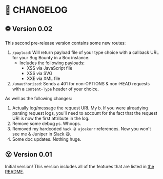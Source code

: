 # :rocket: CHANGELOG

## :soccer: Version 0.02

This second pre-release version contains some new routes:

1. `/payload`: Will return payload file of your type choice with a callback URL for your Bug Bounty in a Box instance.
    * Includes the following payloads:
        * XSS via JavaScript file
        * XSS via SVG
        * XXE via XML file
1. `/unauthorized`: Sends a 401 for non-OPTIONS & non-HEAD requests with a `Content-Type` header of your choice.

As well as the following changes:

1. Actually log/message the request URI. My b. If you were alreadying parsing request logs, you'll need to account for the fact that the request URI is now the first attribute in the log.
1. Remove some debug `p`s. Whoops.
1. Removed my hardcoded `hack @ ajoekerr` references. Now you won't see me & Juniper in Slack :sweat_smile:.
1. Some doc updates. Nothing huge.

## :dizzy_face: Version 0.01

Initial version! This version includes all of the features that are listed in [the README](https://github.com/andrewjkerr/bug-bounty-in-a-box/blob/5c22b1762b86c2c5d83b9d86024e4dfd52fc01e0/README.md#callback-server).

